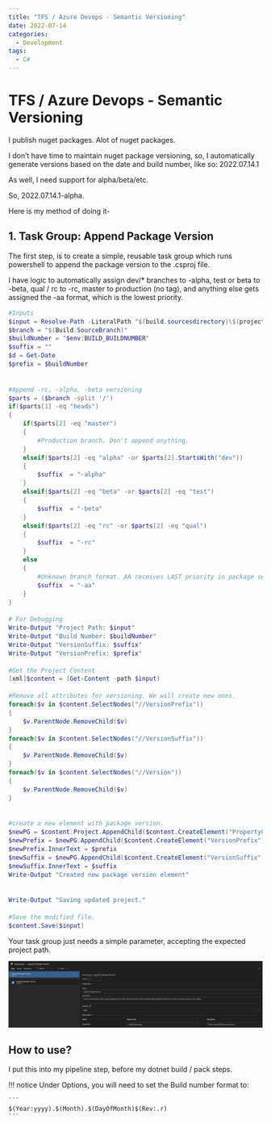 ```yaml
---
title: "TFS / Azure Devops - Semantic Versioning"
date: 2022-07-14
categories:
  - Development
tags:
  - C#
---
```


# TFS / Azure Devops - Semantic Versioning

I publish nuget packages. Alot of nuget packages.

I don’t have time to maintain nuget package versioning, so, I automatically generate versions based on the date and build number, like so: 2022.07.14.1

As well, I need support for alpha/beta/etc.

So, 2022.07.14.1-alpha.

Here is my method of doing it-

<!-- more -->

## 1. Task Group: Append Package Version

The first step, is to create a simple, reusable task group which runs powershell to append the package version to the .csproj file.

I have logic to automatically assign dev/* branches to -alpha, test or beta to -beta, qual / rc to -rc, master to production (no tag), and anything else gets assigned the -aa format, which is the lowest priority.

``` powershell
#Inputs
$input = Resolve-Path -LiteralPath "$(build.sourcesdirectory)\$(projectPath)"
$branch = "$(Build.SourceBranch)"
$buildNumber = "$env:BUILD_BUILDNUMBER"
$suffix = ""
$d = Get-Date
$prefix = $buildNumber


#Append -rc, -alpha, -beta versioning
$parts = ($branch -split '/')
if($parts[1] -eq "heads")
{
    if($parts[2] -eq "master")
    {
        #Production branch. Don't append anything.
    }
    elseif($parts[2] -eq "alpha" -or $parts[2].StartsWith("dev"))
    {
        $suffix  = "-alpha"
    }
    elseif($parts[2] -eq "beta" -or $parts[2] -eq "test")
    {
        $suffix  = "-beta"
    }
    elseif($parts[2] -eq "rc" -or $parts[2] -eq "qual")
    {
        $suffix  = "-rc"
    }
    else
    {
        #Unknown branch format. AA receives LAST priority in package selection.
        $suffix  = "-aa"  
    }
}

# For Debugging
Write-Output "Project Path: $input"
Write-Output "Build Number: $buildNumber"
Write-Output "VersionSuffix: $suffix"
Write-Output "VersionPrefix: $prefix"

#Get the Project Content
[xml]$content = (Get-Content -path $input)

#Remove all attributes for versioning. We will create new ones.
foreach($v in $content.SelectNodes("//VersionPrefix"))
{
    $v.ParentNode.RemoveChild($v)
}
foreach($v in $content.SelectNodes("//VersionSuffix"))
{
    $v.ParentNode.RemoveChild($v)
}
foreach($v in $content.SelectNodes("//Version"))
{
    $v.ParentNode.RemoveChild($v)
}


#create a new element with package version.
$newPG = $content.Project.AppendChild($content.CreateElement("PropertyGroup"))
$newPrefix = $newPG.AppendChild($content.CreateElement("VersionPrefix"))
$newPrefix.InnerText = $prefix
$newSuffix = $newPG.AppendChild($content.CreateElement("VersionSuffix"))
$newSuffix.InnerText = $suffix
Write-Output "Created new package version element"


Write-Output "Saving updated project."

#Save the modified file.
$content.Save($input)
```

Your task group just needs a simple parameter, accepting the expected project path.

![](./assets/append-package-version.webp)

## How to use?

I put this into my pipeline step, before my dotnet build / pack steps.

!!! notice
    Under Options, you will need to set the Build number format to:

    ```
    $(Year:yyyy).$(Month).$(DayOfMonth)$(Rev:.r)
    ```